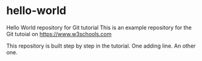 # hello-world
Hello World repository for Git tutorial
This is an example repository for the Git tutoial on https://www.w3schools.com

This repository is built step by step in the tutorial.
One adding line.
An other one.
